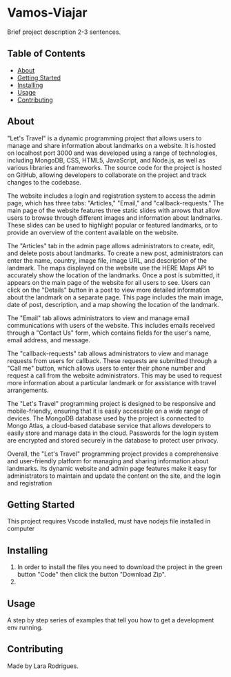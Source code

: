 # Vamos-Viajar
Brief project description 2-3 sentences.

## Table of Contents

- [About](#about)
- [Getting Started](#getting_started)
- [Installing](#installing)
- [Usage](#usage)
- [Contributing](#contributing)

## About
"Let's Travel" is a dynamic programming project that allows users to manage and share information about landmarks on a website. It is hosted on localhost port 3000 and was developed using a range of technologies, including MongoDB, CSS, HTML5, JavaScript, and Node.js, as well as various libraries and frameworks. The source code for the project is hosted on GitHub, allowing developers to collaborate on the project and track changes to the codebase.

The website includes a login and registration system to access the admin page, which has three tabs: "Articles," "Email," and "callback-requests." The main page of the website features three static slides with arrows that allow users to browse through different images and information about landmarks. These slides can be used to highlight popular or featured landmarks, or to provide an overview of the content available on the website.

The "Articles" tab in the admin page allows administrators to create, edit, and delete posts about landmarks. To create a new post, administrators can enter the name, country, image file, image URL, and description of the landmark. The maps displayed on the website use the HERE Maps API to accurately show the location of the landmarks. Once a post is submitted, it appears on the main page of the website for all users to see. Users can click on the "Details" button in a post to view more detailed information about the landmark on a separate page. This page includes the main image, date of post, description, and a map showing the location of the landmark.

The "Email" tab allows administrators to view and manage email communications with users of the website. This includes emails received through a "Contact Us" form, which contains fields for the user's name, email address, and message.

The "callback-requests" tab allows administrators to view and manage requests from users for callback. These requests are submitted through a "Call me" button, which allows users to enter their phone number and request a call from the website administrators. This may be used to request more information about a particular landmark or for assistance with travel arrangements.

The "Let's Travel" programming project is designed to be responsive and mobile-friendly, ensuring that it is easily accessible on a wide range of devices. The MongoDB database used by the project is connected to Mongo Atlas, a cloud-based database service that allows developers to easily store and manage data in the cloud. Passwords for the login system are encrypted and stored securely in the database to protect user privacy.

Overall, the "Let's Travel" programming project provides a comprehensive and user-friendly platform for managing and sharing information about landmarks. Its dynamic website and admin page features make it easy for administrators to maintain and update the content on the site, and the login and registration

## Getting Started
This project requires Vscode installed, must have nodejs file installed in computer 

## Installing
1.  In order to install the files you need to download the project in the green button "Code" then click the button "Download Zip".
2.  

## Usage
A step by step series of examples that tell you how to get a development env running.

## Contributing
Made by Lara Rodrigues.
